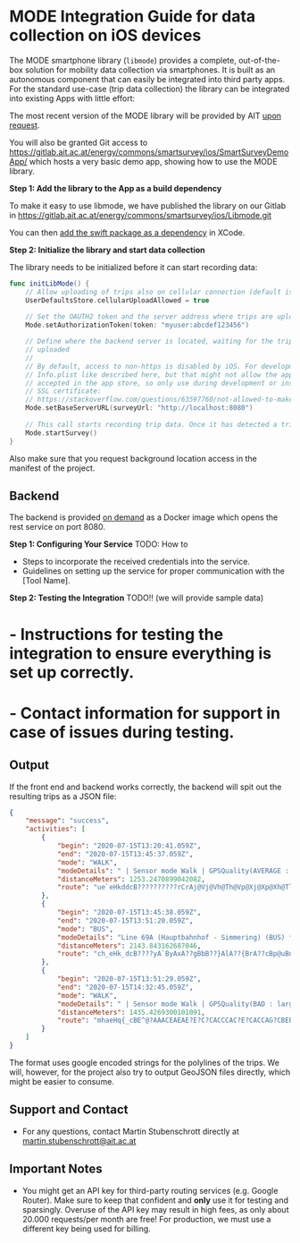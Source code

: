 # MODE Integration Guide for data collection on iOS devices

The MODE smartphone library (`libmode`) provides a complete, out-of-the-box
solution for mobility data collection via smartphones. It is built as an
autonomous component that can easily be integrated into third party apps. For
the standard use-case (trip data collection) the library can be integrated into
existing Apps with little effort:

The most recent version of the MODE library will be provided by AIT
[upon request](mailto:martin.stubenschrott@ait.ac.at). 

You will also be granted Git access to 
https://gitlab.ait.ac.at/energy/commons/smartsurvey/ios/SmartSurveyDemoApp/
which hosts a very basic demo app, showing how to use the MODE library.

**Step 1: Add the library to the App as a build dependency**

To make it easy to use libmode, we have published the library on our
Gitlab in https://gitlab.ait.ac.at/energy/commons/smartsurvey/ios/Libmode.git

You can then [add the swift package as a dependency](https://alexandersandberg.com/articles/managing-package-dependencies-with-swift-package-manager-in-xcode/)
in XCode.


**Step 2: Initialize the library and start data collection**

The library needs to be initialized before it can start recording data: 

```swift
func initLibMode() {
    // Allow uploading of trips also on cellular connection (default is Wi-Fi only)
    UserDefaultsStore.cellularUploadAllowed = true
    
    // Set the OAUTH2 token and the server address where trips are uploaded and analyzed.
    Mode.setAuthorizationToken(token: "myuser:abcdef123456")

    // Define where the backend server is located, waiting for the trips to be
    // uploaded
    //
    // By default, access to non-https is disabled by iOS. For development purposes one can change
    // Info.plist like described here, but that might not allow the app to be
    // accepted in the app store, so only use during development or install a local
    // SSL certificate:
    // https://stackoverflow.com/questions/63597760/not-allowed-to-make-request-to-local-host-swift
    Mode.setBaseServerURL(surveyUrl: "http://localhost:8080")
    
    // This call starts recording trip data. Once it has detected a trip, it is uploaded and analyzed
    Mode.startSurvey()
}
```

Also make sure that you request background location access in the manifest of the
project.

## Backend

The backend is provided [on demand](mailto:martin.stubenschrott@ait.ac.at) as a Docker image which opens
the rest service on port 8080.

**Step 1: Configuring Your Service**
TODO: How to 
- Steps to incorporate the received credentials into the service.
- Guidelines on setting up the service for proper communication with the [Tool Name].

**Step 2: Testing the Integration**
TODO!! (we will provide sample data)

# - Instructions for testing the integration to ensure everything is set up correctly.
# - Contact information for support in case of issues during testing.

## Output
If the front end and backend works correctly, the backend will
spit out the resulting trips as a JSON file:
```json
{
	"message": "success",
	"activities": [
		{
			"begin": "2020-07-15T13:20:41.059Z",
			"end": "2020-07-15T13:45:37.059Z",
			"mode": "WALK",
			"modeDetails": " | Sensor mode Walk | GPSQuality(AVERAGE : time gap)",
			"distanceMeters": 1253.2470899042082,
			"route": "ue`eHkddcB??????????rCrAj@Vj@Vh@Th@Vp@Xj@Xp@Xh@Tl@Vl@XJDp@Xn@Xp@Vp@XJDl@Tn@Rp@RRB@@D@?@?@???@???@@????????@???A?????????????????????????????????@????????????????????????Nh@??@E??@??@@B@B@B@@ACAAAC?AM]EICGCE?A???@?@BFBH@DP`A@F?D???B????A@A???EA??A??A????A@??????A????AA????CAI@??A@????A????????@?????B@B?D?B?F@D?B?H@H?F?D@B?@?@????C?CAC?CAGAGCG?CAA?AAA@??ABABCBABAB?@?@?BBBBD@D@F?DCDCBCBEBEBC@EBEBC@EBEBC@EBC@CBCBCBCBCBEBC@EBE@C@C@ABCBCBEBCBE@E@G@G@EBEBEBGBEBG@GBG@G?G?E?ECCEAEAEAECEECECEEECEECECCCCECCECCACACAEACAECECEEECEECCEEECECECECECEEECECECEAECEAECGCGCEEECE?C@CBE@C?CCECC?E?CBCFADCFCDABC@A@A?@A????A?A??@A???@A??@A??????@??A?@@?@??????A?A?AA???????????A?@???????@??@???@A??@?A???A@A?A??????@A??A??@A@???@???@?B????@??A?AA????A?????????A???@?????@?@?@?@?@A??@??????A???@@?A?A???????????A???A?A??????????@??@???A??@A???A@?A??@?@A@?@?@????@????A?????A?A?A?????A??????A????DA??????A??@????A???@??@?????@??A?????????@??????A?????CAAA?AAAA@???@A?????????@@@@?@????@@???????????????A?????????A???AA????????A?????A???@@@??@A?????A?@?????@??A?A@A@A@????@I@????B?@?A@??@?@ABCBA@A???"
		},
		{
			"begin": "2020-07-15T13:45:38.059Z",
			"end": "2020-07-15T13:51:20.059Z",
			"mode": "BUS",
			"modeDetails": "Line 69A (Hauptbahnhof - Simmering) (BUS) from Am Kanal to Arsenalsteg | Sensor mode Bus routed to Bus | GPSQuality(GOOD)",
			"distanceMeters": 2143.843162687046,
			"route": "ch_eHk_dcB????yA`ByAxA??gBbB??}AlA??{BrA??cBp@uBn@??cBZ??s@`C????????????????????AnD??ElC??EjCGlC??EtB??EtBGtB??IxD??KpC????????????????????A`D??IdE????c@xC??_AlB??CzC??m@lC??_AbB????????????qA`C????wBxD??_BfC??wAzB????}A~B????????????????iAbB??gAdB??gB`C??q@~@s@~@s@~@KW"
		},
		{
			"begin": "2020-07-15T13:51:29.059Z",
			"end": "2020-07-15T14:32:45.059Z",
			"mode": "WALK",
			"modeDetails": " | Sensor mode Walk | GPSQuality(BAD : large time gap)",
			"distanceMeters": 1435.4269300101091,
			"route": "mhaeHq{_cBE^@?AAACEAEAE?E?C?CACCCAC?E?CACCAG?CBEBABA@CBCBAB?@D?@?BCFA@C@CBAB?B@B@@@A@C@C@A@@@B?DABAB?B?@@@??@?BABA@?@?@B?D?D@D@F@D@D@F@F@D@FBD@F@FBH@FBHBFBFBFBHBF@HBF@DBF@FBDBDBDBFBD@FBD@D?B?@???????A??????????????@@?B@DBDBF@DBFBDBFBD@FBDBFBFBDBDBDBFBDBFBFBDBFBD@F@FBFBDB@DAD?DAB@D@B@@@A@CBC@CB?BDBFBF@FBD@BDBB@F@F@H?H@H@H@HBHBF@DBF@DBFBBDDDBDBDBDDBDBFBDDFBD@FBFBD@FBFBDBFBDDDDFDFBDDDBDBDBBBBBDBBBBD@B@DABABEBCBCBE@G@G@G@GBE@EBG@E?G@G?E@G?E@GBE@IBGBGDGBGBEBG@E@E@G@E@G@G@G@E@G@G?E@G?G@EBEBEBEBAD?D@FBDBBDDD@F@B@D?D@B?B@B@B??DJ?@@@?@B@LLDBFB@@@?@@@???@@@?@@@???@@@???@@@?@?@@??@@@?@?@@??@?@@@@DBB@NZ?@?@@@?@@??@?@?@@??@??@B??????????????AA???????A????EM??AC????AC?A???A????CG?AAC????????CI?AAA?A???????A??A????A??AE?????AA????A?????AAA?AAC?????A??????AAAE???A????M_@AACEAA??A??AAA??AAA?AA??MKAACCCACCECCCCACCEECCEAE?E@EDEDEFCDAHCHAHAHAH?FAF?DADCBADADAF?FAHAFAFAFAF?H?FAF?FAFCFCDCFCDCDCDEDCBEDCBCDAFCF?FAF@F?FAD?DADAFADCBADCDCDCDAFCDAFADAFCDCDCDCBADADADCDADCDADCFAH?HAF?HAF?F?H?F@FAD?FCFADAHAFAFAFAHAFADCFAF?D?F?D?D?FADADAFAFCFCHAFCFCHCDCFCDEBEDEBEDC@E?EACCEECACCCACCCCCCACCCCCCECCACCCACACA@A@A@?@?@?@?@?????????A??A?A?A?A?@@@?????????@?????@A@ABU??EH?@A@?@ABEJ?@ABA@CHW|@K^ADAH?@?????C?????A???@?????A?E?A?C?????J?@????A?@????????@???A????????????"
		}
	]
}
```

The format uses google encoded strings for the polylines of the trips.
We will, however, for the project also try to output GeoJSON
files directly, which might be easier to consume.

## Support and Contact

- For any questions, contact Martin Stubenschrott directly at
  [martin.stubenschrott@ait.ac.at](mailto:martin.stubenschrott@ait.ac.at)

## Important Notes

- You might get an API key for third-party routing services
  (e.g. Google Router). Make sure to keep that confident
  and **only** use it for testing and sparsingly.
  Overuse of the API key may result in high fees, as only
  about 20.000 requests/per month are free! For production,
  we must use a different key being used for billing.